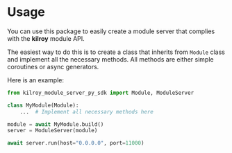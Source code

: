# Usage

You can use this package to easily create a module server
that complies with the **kilroy** module API.

The easiest way to do this is to create a class
that inherits from `Module` class and implement all the necessary methods.
All methods are either simple coroutines or async generators.

Here is an example:

```python
from kilroy_module_server_py_sdk import Module, ModuleServer

class MyModule(Module):
    ...  # Implement all necessary methods here

module = await MyModule.build()
server = ModuleServer(module)

await server.run(host="0.0.0.0", port=11000)
```
